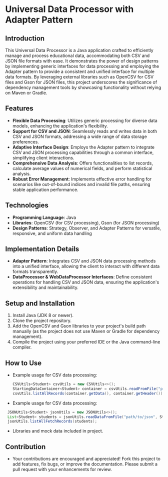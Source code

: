 # Universal Data Processor with Adapter Pattern

## Introduction
This Universal Data Processor is a Java application crafted to efficiently manage and process educational data, accommodating both CSV and JSON file formats with ease. It demonstrates the power of design patterns by implementing generic interfaces for data processing and employing the Adapter pattern to provide a consistent and unified interface for multiple data formats. By leveraging external libraries such as OpenCSV for CSV files and Gson for JSON files, this project underscores the significance of dependency management tools by showcasing functionality without relying on Maven or Gradle.

## Features
- **Flexible Data Processing**: Utilizes generic processing for diverse data models, enhancing the application's flexibility.
- **Support for CSV and JSON**: Seamlessly reads and writes data in both CSV and JSON formats, addressing a wide range of data storage preferences.
- **Adaptive Interface Design**: Employs the Adapter pattern to integrate CSV and JSON processing capabilities through a common interface, simplifying client interactions.
- **Comprehensive Data Analysis**: Offers functionalities to list records, calculate average values of numerical fields, and perform statistical analysis.
- **Robust Error Management**: Implements effective error handling for scenarios like out-of-bound indices and invalid file paths, ensuring stable application performance.

## Technologies
- **Programming Language**: Java
- **Libraries**: OpenCSV (for CSV processing), Gson (for JSON processing)
- **Design Patterns**: Strategy, Observer, and Adapter Patterns for versatile, responsive, and uniform data handling

## Implementation Details
- **Adapter Pattern**: Integrates CSV and JSON data processing methods into a unified interface, allowing the client to interact with different data formats transparently.
- **DataProcessor & WebDataProcessor Interfaces**: Define consistent operations for handling CSV and JSON data, ensuring the application's extensibility and maintainability.

## Setup and Installation
1. Install Java (JDK 8 or newer).
2. Clone the project repository.
3. Add the OpenCSV and Gson libraries to your project's build path manually (as the project does not use Maven or Gradle for dependency management).
4. Compile the project using your preferred IDE or the Java command-line compiler.

## How to Use
- Example usage for CSV data processing:
  ```java
  CSVUtils<Student> csvUtils = new CSVUtils<>();
  StartingDataContainer<Student> container = csvUtils.readFromFile("path/to/csv", true, Student.class);
  csvUtils.listAllRecords(container.getData(), container.getHeader());
  

- Example usage for CSV data processing:
 ```java
  JSONUtils<Student> jsonUtils = new JSONUtils<>();
  List<Student> students = jsonUtils.readDataFromFile("path/to/json", Student.class);
  jsonUtils.listAllFetchRecords(students);
 ```
- Libraries and mock data included in project.

## Contribution
- Your contributions are encouraged and appreciated! Fork this project to add features, fix bugs, or improve the documentation. Please submit a pull request with your enhancements for review.
